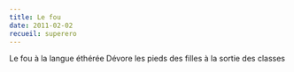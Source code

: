```yaml
---
title: Le fou
date: 2011-02-02
recueil: superero
---
```


Le fou à la langue éthérée
Dévore les pieds des filles à la sortie des classes
